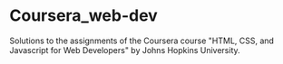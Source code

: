 # Coursera_web-dev
Solutions to the assignments of the Coursera course "HTML, CSS, and Javascript for Web Developers" by Johns Hopkins University.
